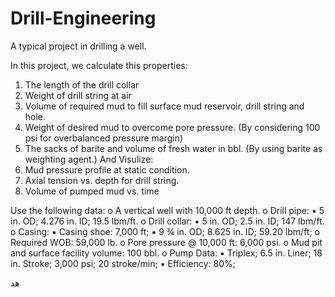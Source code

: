 # Drill-Engineering
A typical project in drilling a well.

In this project, we calculate this properties:
1. The length of the drill collar
2. Weight of drill string at air
3. Volume of required mud to fill surface mud reservoir, drill string and hole.
4. Weight of desired mud to overcome pore pressure. (By considering 100 psi for 
overbalanced pressure margin)
5. The sacks of barite and volume of fresh water in bbl. (By using barite as weighting agent.)
And Visulize:
1. Mud pressure profile at static condition.
2. Axial tension vs. depth for drill string.
3. Volume of pumped mud vs. time

Use the following data:
o A vertical well with 10,000 ft depth.
o Drill pipe:
▪ 5 in. OD; 4.276 in. ID; 19.5 lbm/ft.
o Drill collar:
▪ 5 in. OD; 2.5 in. ID; 147 lbm/ft.
o Casing:
▪ Casing shoe: 7,000 ft;
▪ 9 ¾ in. OD; 8.625 in. ID; 59.20 lbm/ft;
o Required WOB: 59,000 lb.
o Pore pressure @ 10,000 ft: 6,000 psi.
o Mud pit and surface facility volume: 100 bbl.
o Pump Data:
▪ Triplex; 6.5 in. Liner; 18 in. Stroke; 3,000 psi; 20 stroke/min;
▪ Efficiency: 80%;

هد
